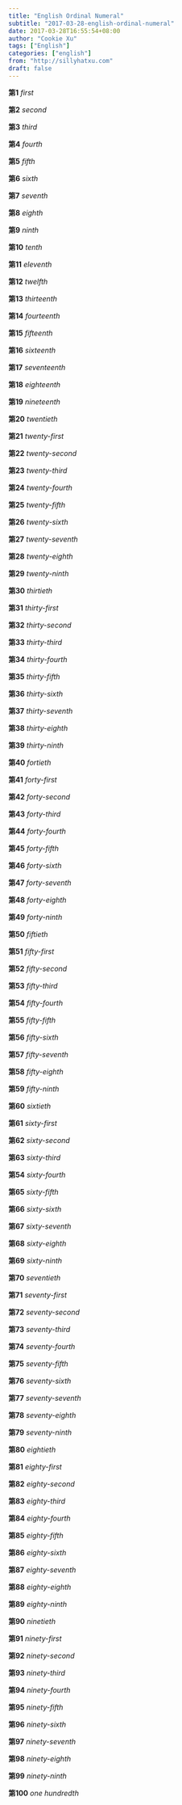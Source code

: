 ```yaml
---
title: "English Ordinal Numeral"
subtitle: "2017-03-28-english-ordinal-numeral"
date: 2017-03-28T16:55:54+08:00
author: "Cookie Xu"
tags: ["English"]
categories: ["english"]
from: "http://sillyhatxu.com"
draft: false
---
```


**第1** _first_

**第2** _second_

**第3** _third_

**第4** _fourth_

**第5** _fifth_

**第6** _sixth_

**第7** _seventh_

**第8** _eighth_

**第9** _ninth_

**第10** _tenth_

**第11** _eleventh_

**第12** _twelfth_

**第13** _thirteenth_

**第14** _fourteenth_

**第15** _fifteenth_

**第16** _sixteenth_

**第17** _seventeenth_

**第18** _eighteenth_

**第19** _nineteenth_

**第20** _twentieth_

**第21** _twenty-first_

**第22** _twenty-second_

**第23** _twenty-third_

**第24** _twenty-fourth_

**第25** _twenty-fifth_

**第26** _twenty-sixth_

**第27** _twenty-seventh_

**第28** _twenty-eighth_

**第29** _twenty-ninth_

**第30** _thirtieth_

**第31** _thirty-first_

**第32** _thirty-second_

**第33** _thirty-third_

**第34** _thirty-fourth_

**第35** _thirty-fifth_

**第36** _thirty-sixth_

**第37** _thirty-seventh_

**第38** _thirty-eighth_

**第39** _thirty-ninth_

**第40** _fortieth_

**第41** _forty-first_

**第42** _forty-second_

**第43** _forty-third_

**第44** _forty-fourth_

**第45** _forty-fifth_

**第46** _forty-sixth_

**第47** _forty-seventh_

**第48** _forty-eighth_

**第49** _forty-ninth_

**第50** _fiftieth_

**第51** _fifty-first_

**第52** _fifty-second_

**第53** _fifty-third_

**第54** _fifty-fourth_

**第55** _fifty-fifth_

**第56** _fifty-sixth_

**第57** _fifty-seventh_

**第58** _fifty-eighth_

**第59** _fifty-ninth_

**第60** _sixtieth_

**第61** _sixty-first_

**第62** _sixty-second_

**第63** _sixty-third_

**第54** _sixty-fourth_

**第65** _sixty-fifth_

**第66** _sixty-sixth_

**第67** _sixty-seventh_

**第68** _sixty-eighth_

**第69** _sixty-ninth_

**第70** _seventieth_

**第71** _seventy-first_

**第72** _seventy-second_

**第73** _seventy-third_

**第74** _seventy-fourth_

**第75** _seventy-fifth_

**第76** _seventy-sixth_

**第77** _seventy-seventh_

**第78** _seventy-eighth_

**第79** _seventy-ninth_

**第80** _eightieth_

**第81** _eighty-first_

**第82** _eighty-second_

**第83** _eighty-third_

**第84** _eighty-fourth_

**第85** _eighty-fifth_

**第86** _eighty-sixth_

**第87** _eighty-seventh_

**第88** _eighty-eighth_

**第89** _eighty-ninth_

**第90** _ninetieth_

**第91** _ninety-first_

**第92** _ninety-second_

**第93** _ninety-third_

**第94** _ninety-fourth_

**第95** _ninety-fifth_

**第96** _ninety-sixth_

**第97** _ninety-seventh_

**第98** _ninety-eighth_

**第99** _ninety-ninth_

**第100** _one hundredth_
